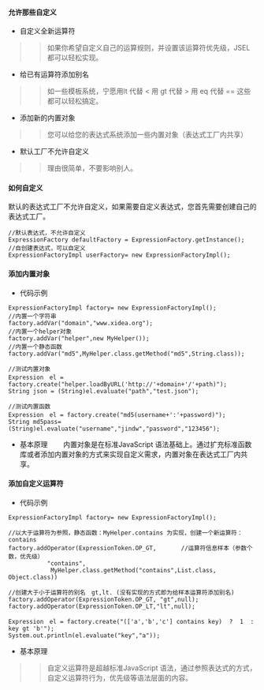 #### 允许那些自定义 ####
  * 自定义全新运算符
> > 如果你希望自定义自己的运算规则，并设置该运算符优先级，JSEL都可以轻松实现。
  * 给已有运算符添加别名
> > 如一些模板系统，宁愿用lt 代替 < 用 gt 代替 > 用 eq 代替 == 这些都可以轻松搞定。
  * 添加新的内置对象
> > 您可以给您的表达式系统添加一些内置对象（表达式工厂内共享）
  * 默认工厂不允许自定义
> > 理由很简单，不要影响别人。

#### 如何自定义 ####
默认的表达式工厂不允许自定义，如果需要自定义表达式，您首先需要创建自己的表达式工厂。
```
//默认表达式，不允许自定义
ExpressionFactory defaultFactory = ExpressionFactory.getInstance();
//自创建表达式，可以自定义
ExpressionFactoryImpl userFactory= new ExpressionFactoryImpl();
```
#### 添加内置对象 ####
  * 代码示例
```
ExpressionFactoryImpl factory= new ExpressionFactoryImpl();
//内置一个字符串
factory.addVar("domain","www.xidea.org");
//内置一个helper对象
factory.addVar("helper",new MyHelper());
//内置一个静态函数
factory.addVar("md5",MyHelper.class.getMethod("md5",String.class));

//测试内置对象
Expression　el = factory.create("helper.loadByURL('http://'+domain+'/'+path)");
String json = (String)el.evaluate("path","test.json");

//测试内置函数
Expression　el = factory.create("md5(username+':'+password)");
String md5pass= (String)el.evaluate("username","jindw","password","123456");
```
  * 基本原理
　　内置对象是在标准JavaScript 语法基础上。通过扩充标准函数库或者添加内置对象的方式来实现自定义需求，内置对象在表达式工厂内共享。

#### 添加自定义运算符 ####
  * 代码示例
```
ExpressionFactoryImpl factory= new ExpressionFactoryImpl();

//以大于运算符为参照，静态函数：MyHelper.contains 为实现，创建一个新运算符：contains
factory.addOperator(ExpressionToken.OP_GT,       //运算符信息样本（参数个数，优先级）
           "contains",
            MyHelper.class.getMethod("contains",List.class, Object.class))

//创建大于小于运算符的别名　gt,lt. (没有实现的方式即为给样本运算符添加别名)
factory.addOperator(ExpressionToken.OP_GT, "gt",null);
factory.addOperator(ExpressionToken.OP_LT,"lt",null);

Expression　el = factory.create("(['a','b','c'] contains key)  ?  1  :  key gt 'b'");
System.out.println(el.evaluate("key","a"));
```
  * 基本原理
> > 自定义运算符是超越标准JavaScript 语法，通过参照表达式的方式，自定义运算符行为，优先级等语法层面的内容。